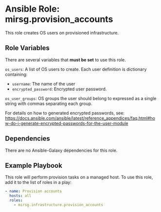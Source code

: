 # Ansible Role: mirsg.provision_accounts

This role creates OS users on provisioned infrastructure.

## Role Variables

There are several variables that **must be set** to use this role.

`os_users`: A list of OS users to create. Each user definition is dictionary
containing:

- `username`: The name of the user
- `encrypted_password`: Encrypted user password.

`os_user_groups`: OS groups the user should belong to expressed as a single
string with commas separating each group.

For details on how to generated encrypted passwords, see:
https://docs.ansible.com/ansible/latest/reference_appendices/faq.html#how-do-i-generate-encrypted-passwords-for-the-user-module

## Dependencies

There are no Ansible-Galaxy dependencies for this role.

## Example Playbook

This role will perform provision tasks on a managed host. To use this role, add
it to the list of roles in a play:

```yaml
- name: Provision accounts
  hosts: all
  roles:
    - mirsg.infrastructure.provision_accounts
```
